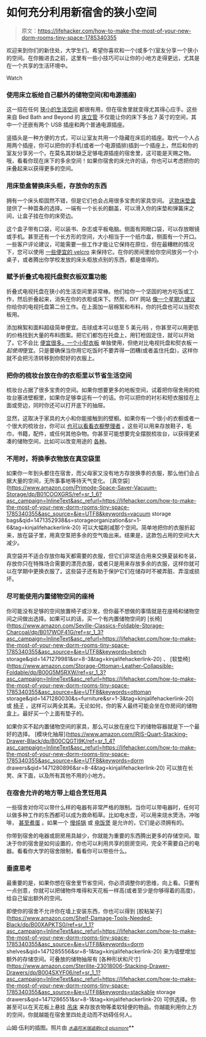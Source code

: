 # 如何充分利用新宿舍的狭小空间

> 原文：<https://lifehacker.com/how-to-make-the-most-of-your-new-dorm-rooms-tiny-space-1785340355>

欢迎来到你们的新住处，大学生们。希望你喜欢和一个(或多个)室友分享一个狭小的空间。在你搬进去之前，这里有一些小技巧可以让你的小地方走得更远，尤其是在一个共享的生活环境中。

Watch

### **使用床立板给自己额外的储物空间(和电源插座)**

这一招在任何 [狭小的生活空间](https://lifehacker.com/8-ways-i-hacked-my-tiny-apartment-to-fit-all-my-stuff-1205167515) 都很有用，但在宿舍里就变得尤其得心应手。这些来自 Bed Bath and Beyond 的 [床立管](http://www.bedbathandbeyond.com/store/product/7-inch-power-bed-riser-set-of-4/1040151694?AID=11469020&PID=7105813&SID=skim33330X911647Xf1440fbc56f7f2d8457b5edb7135b28a&source=Commission+Junction&utm_source=Skimlinks&utm_medium=affiliate&utm_campaign=Bed+Bath+%26+Beyond+Deep+Link&mcid=AF_CJ___2617611) 不仅能让你的床下多出 7 英寸的空间，其中一个还嵌有两个 USB 插座和两个普通电源插座。

竖插头是一种方便的方式，可以让室友共用一个隐藏在床后的插座。取代一个人占用两个插座，你可以把你的手机(或者一个电源插排)插到一个插座上，然后和你的室友分享另一个。在莫名其妙缺乏足够电源插座的宿舍里，这可能是天赐之物。哦，看看你现在床下的多余空间！如果你宿舍的床允许的话，你也可以考虑把你的床叠起来以获得更多的空间。

### **用床垫盒替换床头柜，存放你的东西**

拥有一个床头柜固然不错，但是它们也会占用很多宝贵的家具空间。 [这款床垫盒](https://www.amazon.com/dp/B0019S3MCU/?asc_campaign=InlineText&asc_refurl=https://lifehacker.com/how-to-make-the-most-of-your-new-dorm-rooms-tiny-space-1785340355&asc_source=&tag=kinjalifehackerlink-20) 提供了一种苗条的选择。一端有一个长长的翻盖，可以滑入你的床垫和弹簧床之间，让盒子挂在你的床旁边。

这个盒子带有口袋，可以装书、杂志或平板电脑。侧面有网眼口袋，可以存放眼镜或手机。甚至还有一个长方形的空间，大小相当于一个纸巾盒，侧面有一个开口。一些客户评论建议，可能需要一些工作才能让它保持在原位，但在最糟糕的情况下，您可以使用 [一些便宜的 velcro](https://www.amazon.com/VELCRO-Brand-Sticky-Strips-Black/dp/B000TGSPV6/ref=sr_1_2?asc_campaign=InlineText&asc_refurl=https://lifehacker.com/how-to-make-the-most-of-your-new-dorm-rooms-tiny-space-1785340355&asc_source=&ie=UTF8&keywords=velcro&qid=1471271036&sr=8-2&tag=kinjalifehackerlink-20) 来保持它。在你的房间里给你空间放另一个小桌子，或者腾出你学校发放的床头柜放点别的东西，都是值得的。

### **赋予折叠式电视托盘熨衣板双重功能**

折叠式电视托盘在狭小的生活空间里非常棒。他们给你一个坚固的地方吃饭或工作，然后折叠起来，消失在你的衣柜或床下。然而，DIY 网站 [像一个星期六建议](http://likeasaturday.com/2013/03/26/diy-small-ironing-table/) 你给你的电视托盘第二份工作。在上面加一层棉絮和布料，你的托盘也可以当熨衣板用。

添加棉絮和面料超级简单便宜。击球成本可以低至 5 美元/码 ，你甚至可以用更低的价格找到大量的布料图案。把它们都包在托盘上，用钉枪固定住，就可以开始了。它不会比 [便宜很多，一个小熨衣板](http://www.bedbathandbeyond.com/store/category/storage-cleaning/laundry/ironing-boards/12222/) 单独使用，但绝对比电视托盘和熨衣板*一起使用*便宜。只是要确保当你用它吃饭时不要弄得一团糟(或者盖住托盘)，这样你就不会把污渍转移到你熨好的衣服上。

### **把你的梳妆台放在你的衣柜里以节省生活空间**

梳妆台占据了很多宝贵的空间。如果你想要更多的地板空间，试着把你宿舍用的梳妆台塞进壁橱里，如果你足够幸运有一个的话。你可以把你的衬衫和短衣服挂在上面或旁边，同时你还可以打开底下的抽屉。

显然，这取决于家具的大小和你能接触到的壁橱。如果你有一个很小的衣橱或者一个很大的梳妆台，你可以 [也可以看看衣橱整理者](https://lifehacker.com/how-to-organize-a-lot-of-clothing-in-very-little-closet-1516664381) 。这些可以用来存放鞋子，毛巾，书籍，配件，或任何其他杂物。你甚至可能想要完全摆脱梳妆台，以获得更紧凑的储物空间，比如可以改变用途的 [各种](http://lifehacker.com/repurpose-an-over-the-door-shoe-holder-into-a-cleaning-5878098)。

### **不用时，将换季衣物放在真空袋里**

如果你一年到头都住在宿舍，而父母家又没有地方存放换季的衣服，那么他们会占据大量的空间，无所事事地等待天气变化。 [真空袋](https://www.amazon.com/Primode-Space-Saver-Vacuum-Storage/dp/B01COOXGRS/ref=sr_1_6?asc_campaign=InlineText&asc_refurl=https://lifehacker.com/how-to-make-the-most-of-your-new-dorm-rooms-tiny-space-1785340355&asc_source=&ie=UTF8&keywords=vacuum storage bags&qid=1471352938&s=storageorganization&sr=1-6&tag=kinjalifehackerlink-20) 可以大幅削减那个空间。简单地把你的衣服折起来，放在袋子里，用真空泵把多余的空气吸出来。结果是，这款包占用的空间大大减少。

真空袋并不适合存放你每天都需要的衣服，但它们非常适合用来交换夏装和冬装，存放你只在特殊场合需要的漂亮衣服，或者只是用来存放多余的衣服，这样你就可以在学期中更换衣服了。这些袋子还有助于保护它们在储存时不被弄脏、弄湿或损坏。

### **尽可能使用内置储物空间的座椅**

你可能没有足够的空间放置椅子或沙发，但你最不想做的事情就是在座椅和储物空间之间做出选择。如果可以的话，买一个有内置储物空间的 [长椅](https://www.amazon.com/Seville-Classics-Foldable-Storage-Charcoal/dp/B017WOF41G/ref=sr_1_3?asc_campaign=InlineText&asc_refurl=https://lifehacker.com/how-to-make-the-most-of-your-new-dorm-rooms-tiny-space-1785340355&asc_source=&ie=UTF8&keywords=bench storage&qid=1471279981&sr=8-3&tag=kinjalifehackerlink-20) 、 [软垫椅](https://www.amazon.com/Storage-Ottoman-Leather-Collapsible-Foldable/dp/B00G5M5RXW/ref=sr_1_3?asc_campaign=InlineText&asc_refurl=https://lifehacker.com/how-to-make-the-most-of-your-new-dorm-rooms-tiny-space-1785340355&asc_source=&ie=UTF8&keywords=ottoman storage&qid=1471280030&s=furniture&sr=1-3&tag=kinjalifehackerlink-20) 或 [椅子](http://www.wayfair.com/Biltmore-Butler-Slipper-Chair-EPCF1034.html) ，这样可以两全其美。无论如何，你的客人最终可能会坐在你房间的储物盒上。最好买一个上面有垫子的。

如果你买不起内置储物空间的家具，那么可以放在座位下的储物容器就是下一个最好的选择。 [模块化抽屉](https://www.amazon.com/IRIS-Quart-Stacking-Drawer-Black/dp/B00CQGTI9K/ref=sr_1_4?asc_campaign=InlineText&asc_refurl=https://lifehacker.com/how-to-make-the-most-of-your-new-dorm-rooms-tiny-space-1785340355&asc_source=&ie=UTF8&keywords=dorm drawers&qid=1471280896&sr=8-4&tag=kinjalifehackerlink-20) 可以放在长凳、床下面，以及所有其他不用的小地方。

### **在宿舍允许的地方带上组合烹饪用具**

一些宿舍对你可以带什么样的电器有非常严格的限制。当你可以带电器时，任何可以做多种工作的东西都可以成为救命稻草。比如电水壶，可以用来烧水煲汤，冲咖啡， [甚至煮蛋](http://lifehacker.com/boil-eggs-in-a-coffee-cup-and-other-office-friendly-fo-1573465159) 。如果一个 [慢炖锅](http://lifehacker.com/make-an-impromptu-slow-cooker-meal-with-this-basic-form-1700762743) 或 [电饭煲](http://lifehacker.com/15-surprising-things-you-can-make-in-a-rice-cooker-1707586076) 是允许的，它们是必须拥有的。

你带到宿舍的电器或厨房用具越少，你就能为重要的东西腾出更多的存储空间。取决于你的宿舍是如何设置的，你也可以利用共享的厨房空间，完全不需要自己的电器。看看你大学的宿舍限制，看看你可以带些什么。

### **垂直思考**

最重要的是，如果你想在宿舍里节省空间，你必须调整你的思维，向上看。只要有一点创意，你就可以把储物件堆得和天花板一样高(或者至少是你够得着的高度)，给自己留出额外的空间。

即使你的宿舍不允许你在墙上安装东西，你也可以得到 [胶粘架子](https://www.amazon.com/Shelf-Damage-Tools-Needed-Black/dp/B00XAPKTS0/ref=sr_1_1?asc_campaign=InlineText&asc_refurl=https://lifehacker.com/how-to-make-the-most-of-your-new-dorm-rooms-tiny-space-1785340355&asc_source=&ie=UTF8&keywords=dorm shelves&qid=1471285556&sr=8-1&tag=kinjalifehackerlink-20) 来为墙壁增加额外的存储空间。可叠放的储物抽屉有 [各种形状和尺寸](https://www.amazon.com/Sterilite-23018006-Stacking-Drawer-Drawers/dp/B004SXYF06/ref=sr_1_1?asc_campaign=InlineText&asc_refurl=https://lifehacker.com/how-to-make-the-most-of-your-new-dorm-rooms-tiny-space-1785340355&asc_source=&ie=UTF8&keywords=stackable storage drawers&qid=1471286551&sr=8-1&tag=kinjalifehackerlink-20) 可供选择。你甚至可以在天花板上悬挂 [吊床](http://www.kohls.com/product/prd-450454/dreambaby-toy-storage-hammock-chain.jsp?ci_mcc=ci&utm_campaign=EC%20BABY%20NON-APPAREL&utm_medium=CSE&utm_source=google&utm_product=90052807&CID=shopping15&gclid=Cj0KEQjw0MW9BRDxtYTn2_S699MBEiQAw33y49PnI8E20AcWh1iBdfHIExQxMdF5Ucp6vbIt2GEPoTgaAjHZ8P8HAQ&gclsrc=aw.ds&dclid=CLGb3LSJxM4CFRcDgQod2MQA3g) 来存放衣物等柔软轻便的物品。你越能利用你上方的空间，你就越能在宿舍里四处走动而不妨碍任何人。

山姆·伍利的插图。照片由 [<small>*水晶*</small>](https://www.flickr.com/photos/45271190@N04/6923460688/in/photolist-7w2xsD-trs7e1-bxNxxu-bxNxDS-dQvpHG-fD2LYx-vH1qAs-sP7nwv-bPZGXr-dHY3sV-96i7Zf-bueiJf-a7fwf7-dQvqjw-7AUnKN-dMrqnR-eav4oF-6FdGmF-75bQRs-f47ZmJ-9FWfAx-61Gdi4-rnjviY-5UqqEx-pycH2j-rwf4HU-CA9CQQ-w9UfWe-tk1JYf)<small></small>*[<small>*阿米瑞迪斯*</small>](https://www.flickr.com/photos/jjandames/8530260288/in/photolist-dZMPcf-4ArByR-6RNcV-71VNx5-51ah4f-9ZYWLA-bCJNMs-66ZvT8-5Sy7p3-2hEiDQ-4S1trQ-aw7yST-3sFPS-5cGUG1-7GBHhW-5Vt6bG-9PNHNd-BxLJC-7RaDjp-7RaE9Z-LF5iK-9nDJcT-ok3YK-aThdvv-t7aTQ-bsy2gt-4vjcAH-ofaY3q-2hzR7r-oh12J2-5kEHUK-BxLJM-2hEgJ7-kgXUrr-aT2Vdz-2hzQXM-4hkenG-6G3BPM-6rzaVj-4AJqV-2hEgTQ-s5j9n-7G4Um9-CVvwaN-D4Y5n7-BxLJi-bWFVZb-6N6phX-qftmb-2RweKh)<small></small>*[<small>*pc8 plusmore*</small>](https://www.flickr.com/photos/40248072@N08/3694783150/in/photolist-6CuJiL-puqC9U-7nQ1BN-G1Fv6Y-b3BVaX-mcdC7c-4B3qWS-812iZD-4yePeU-6BZuyo-4BAub4-4B3qWA-2tKJnR-4AYccT-dXDt4E-aD53Wq-734tGK-rqqh7k-8RptqK-ECyxGt-dLVpXf-hv43C1-6QsiyS-9dsGwH-8ovRMM-4p3r7A-GpKqVU-7db5cV-e6prm1-qMBfvU-5UJoCc-efVRMX-6VCkB2-nvw34q-eju4uw-bvDpnF-cZpNGA-4B3qWL-4F4qWi-8y5NYA-3euoiA-4B3qWs-C3CPP4-Dg8ZRs-bV8Cit-5yMD64-nVvYwK-ccuT5y-4wuYXX-ezyYJV)<small></small>**